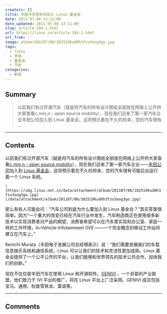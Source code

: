 ```yaml
---
creators: []
title: 丰田今天宣布将加入 Linux 基金会
date: 2011-07-08 13:11:00
date_updated: 2011-07-08 13:11:00
slug: article-184-1.html
url: https://linux.cn/article-184-1.html
url_from: ''
image: album/201107/06/102519kud0h3fzu3oog3go.jpg
tags:
  - linux
  - 丰田
  - 基金会
  - 汽车
categories:
  - 新闻
---
```


## Summary

> 以前我们有过开源汽车（就是将汽车的所有设计图纸全部放在网络上公开供大家查看c,mm,n - open source mobility），现在我们迎来了第一家汽车企业丰田公司加入到 Linux 基金会，这将预示着在不久的将来，您的汽车很有 ...

***

<!-- more -->

## Contents

以前我们有过开源汽车（就是将汽车的所有设计图纸全部放在网络上公开供大家查看[c,mm,n - open source mobility](http://www.cmmn.org/)），现在我们迎来了第一家汽车企业——[丰田公司](http://www.toyota.com/)加入到 [Linux 基金会](http://www.linuxfoundation.org/)，这将预示着在不久的将来，您的汽车很有可能后台运行着一个 Linux 系统。

`![https://img.linux.net.cn/data/attachment/album/201107/06/102519kud0h3fzu3oog3go.jpg](/data/attachment/album/201107/06/102519kud0h3fzu3oog3go.jpg)`

那么有些人可能会问：“汽车公司到底为什么要加入到 Linux 基金会？”其实答案很简单。因为“一个重大的改变已经在汽车行业中发生，汽车制造商正在使用很多新技术以实现消费者对产品的期望，消费者希望可以在汽车里实现和办公室、家庭一样的工作环境，In-Vehicle-Infotainment (IVI) ——一个完全概念的移动工作站将建立在汽车上。”

Kenichi Murata（丰田电子发展公司总经理表示）说：“我们需要发展我们的车载信息娱乐系统和通信系统，Linux 可以让我们的技术和灵活性更加成熟。Linux 基金会提供了一个公平公开的平台，让我们能够和世界领先的技术公司合作，加快我们的创新。”

现在不仅仅是丰田汽车在使用 Linux 和开源软件。[GENIVI](http://www.genivi.org/) ，一个非盈利产业联盟，他们致力于 IVI 平台的推广，将在 Linux 平台上广泛采用。GENIVI 成员包括宝马、通用、标致雪铁龙、雷诺等。

***

## Comments
